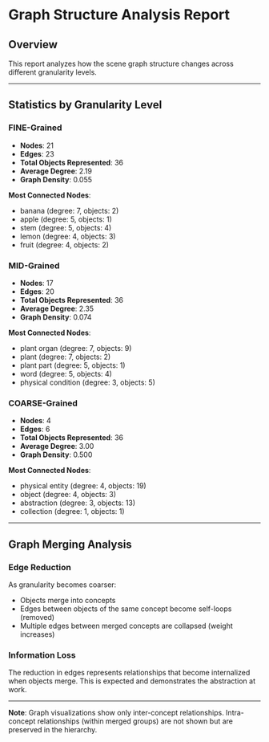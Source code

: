 # Graph Structure Analysis Report

## Overview

This report analyzes how the scene graph structure changes across different granularity levels.

---

## Statistics by Granularity Level

### FINE-Grained

- **Nodes**: 21
- **Edges**: 23
- **Total Objects Represented**: 36
- **Average Degree**: 2.19
- **Graph Density**: 0.055

**Most Connected Nodes**:
- banana (degree: 7, objects: 2)
- apple (degree: 5, objects: 1)
- stem (degree: 5, objects: 4)
- lemon (degree: 4, objects: 3)
- fruit (degree: 4, objects: 2)

### MID-Grained

- **Nodes**: 17
- **Edges**: 20
- **Total Objects Represented**: 36
- **Average Degree**: 2.35
- **Graph Density**: 0.074

**Most Connected Nodes**:
- plant organ (degree: 7, objects: 9)
- plant (degree: 7, objects: 2)
- plant part (degree: 5, objects: 1)
- word (degree: 5, objects: 4)
- physical condition (degree: 3, objects: 5)

### COARSE-Grained

- **Nodes**: 4
- **Edges**: 6
- **Total Objects Represented**: 36
- **Average Degree**: 3.00
- **Graph Density**: 0.500

**Most Connected Nodes**:
- physical entity (degree: 4, objects: 19)
- object (degree: 4, objects: 3)
- abstraction (degree: 3, objects: 13)
- collection (degree: 1, objects: 1)

---

## Graph Merging Analysis

### Edge Reduction

As granularity becomes coarser:
- Objects merge into concepts
- Edges between objects of the same concept become self-loops (removed)
- Multiple edges between merged concepts are collapsed (weight increases)

### Information Loss

The reduction in edges represents relationships that become internalized when objects merge.
This is expected and demonstrates the abstraction at work.

---

**Note**: Graph visualizations show only inter-concept relationships.
Intra-concept relationships (within merged groups) are not shown but are preserved in the hierarchy.
